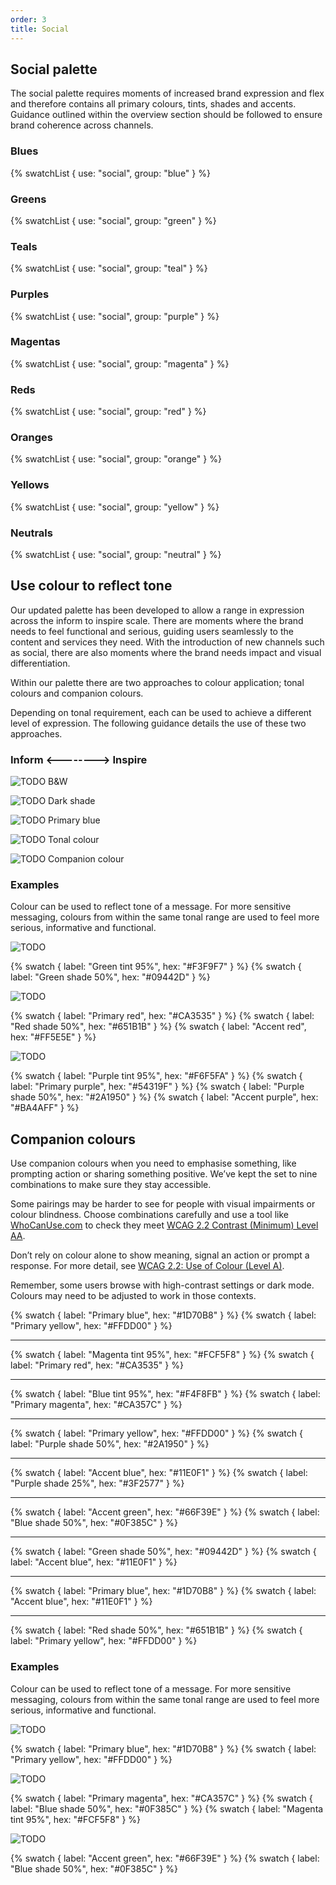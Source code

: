 ```yaml
---
order: 3
title: Social
---
```


## Social palette

The social palette requires moments of increased brand expression and flex and therefore contains all primary colours, tints, shades and accents. Guidance outlined within the overview section should be followed to ensure brand coherence across channels.

### Blues

{% swatchList { use: "social", group: "blue" } %}

### Greens

{% swatchList { use: "social", group: "green" } %}

### Teals

{% swatchList { use: "social", group: "teal" } %}

### Purples

{% swatchList { use: "social", group: "purple" } %}

### Magentas

{% swatchList { use: "social", group: "magenta" } %}

### Reds

{% swatchList { use: "social", group: "red" } %}

### Oranges

{% swatchList { use: "social", group: "orange" } %}

### Yellows

{% swatchList { use: "social", group: "yellow" } %}

### Neutrals

{% swatchList { use: "social", group: "neutral" } %}

## Use colour to reflect tone

Our updated palette has been developed to allow a range in expression across the inform to inspire scale. There are moments where the brand needs to feel functional and serious, guiding users seamlessly to the content and services they need. With the introduction of new channels such as social, there are also moments where the brand needs impact and visual differentiation.

Within our palette there are two approaches to colour application; tonal colours and companion colours.

Depending on tonal requirement, each can be used to achieve a different level of expression. The following guidance details the use of these two approaches.

<!-- Obviously, that's not the right heading, needs proper design -->

### Inform <--------> Inspire

![TODO](./tone-black-and-white.png)
B&W

![TODO](./tone-dark-shade.png)
Dark shade

![TODO](./tone-primary-blue.png)
Primary blue

![TODO](./tone-tonal-colour.png)
Tonal colour

![TODO](./tone-companion-colour.png)
Companion colour

### Examples

Colour can be used to reflect tone of a message.
For more sensitive messaging, colours from within the same tonal range are used to feel more serious, informative and functional.

![TODO](./example-tonal-1.png)

{% swatch { label: "Green tint 95%", hex: "#F3F9F7" } %}
{% swatch { label: "Green shade 50%", hex: "#09442D" } %}

![TODO](./example-tonal-2.png)

{% swatch { label: "Primary red", hex: "#CA3535" } %}
{% swatch { label: "Red shade 50%", hex: "#651B1B" } %}
{% swatch { label: "Accent red", hex: "#FF5E5E" } %}

![TODO](./example-tonal-3.png)

{% swatch { label: "Purple tint 95%", hex: "#F6F5FA" } %}
{% swatch { label: "Primary purple", hex: "#54319F" } %}
{% swatch { label: "Purple shade 50%", hex: "#2A1950" } %}
{% swatch { label: "Accent purple", hex: "#BA4AFF" } %}

## Companion colours

Use companion colours when you need to emphasise something, like prompting action or sharing something positive. We’ve kept the set to nine combinations to make sure they stay accessible.

Some pairings may be harder to see for people with visual impairments or colour blindness. Choose combinations carefully and use a tool like [WhoCanUse.com](https://www.whocanuse.com/) to check they meet [WCAG 2.2 Contrast (Minimum) Level AA](https://www.w3.org/WAI/WCAG22/Understanding/contrast-minimum.html).

Don’t rely on colour alone to show meaning, signal an action or prompt a response. For more detail, see [WCAG 2.2: Use of Colour (Level A)](https://www.w3.org/WAI/WCAG22/Understanding/use-of-color.html).

Remember, some users browse with high-contrast settings or dark mode. Colours may need to be adjusted to work in those contexts.

<!-- the horizontal lines should not be there, but I added those temporarily to make groups clearer -->

{% swatch { label: "Primary blue", hex: "#1D70B8" } %}
{% swatch { label: "Primary yellow", hex: "#FFDD00" } %}

---

{% swatch { label: "Magenta tint 95%", hex: "#FCF5F8" } %}
{% swatch { label: "Primary red", hex: "#CA3535" } %}

---

{% swatch { label: "Blue tint 95%", hex: "#F4F8FB" } %}
{% swatch { label: "Primary magenta", hex: "#CA357C" } %}

---

{% swatch { label: "Primary yellow", hex: "#FFDD00" } %}
{% swatch { label: "Purple shade 50%", hex: "#2A1950" } %}

---

{% swatch { label: "Accent blue", hex: "#11E0F1" } %}
{% swatch { label: "Purple shade 25%", hex: "#3F2577" } %}

---

{% swatch { label: "Accent green", hex: "#66F39E" } %}
{% swatch { label: "Blue shade 50%", hex: "#0F385C" } %}

---

{% swatch { label: "Green shade 50%", hex: "#09442D" } %}
{% swatch { label: "Accent blue", hex: "#11E0F1" } %}

---

{% swatch { label: "Primary blue", hex: "#1D70B8" } %}
{% swatch { label: "Accent blue", hex: "#11E0F1" } %}

---

{% swatch { label: "Red shade 50%", hex: "#651B1B" } %}
{% swatch { label: "Primary yellow", hex: "#FFDD00" } %}

### Examples

Colour can be used to reflect tone of a message.
For more sensitive messaging, colours from within the same tonal range are used to feel more serious, informative and functional.

![TODO](./example-companion-1.png)

{% swatch { label: "Primary blue", hex: "#1D70B8" } %}
{% swatch { label: "Primary yellow", hex: "#FFDD00" } %}

![TODO](./example-companion-2.png)

{% swatch { label: "Primary magenta", hex: "#CA357C" } %}
{% swatch { label: "Blue shade 50%", hex: "#0F385C" } %}
{% swatch { label: "Magenta tint 95%", hex: "#FCF5F8" } %}

![TODO](./example-companion-3.png)

{% swatch { label: "Accent green", hex: "#66F39E" } %}
{% swatch { label: "Blue shade 50%", hex: "#0F385C" } %}
